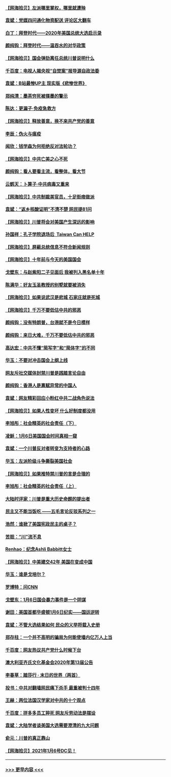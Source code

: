 #### [【网海拾贝】左派哪里掌权，哪里就遭殃](../pages/nsc993/n12715009.md?t=01280251) 
#### [袁斌：党媒四问通化物资配送 评论区大翻车](../pages/nsc993/n12714950.md?t=01280251) 
#### [白丁：拜登时代——2020年美国总统大选启示录](../pages/nsc993/n12714920.md?t=01280251) 
#### [颜纯钩：拜登时代——温吞水的对华政策](../pages/nsc993/n12713245.md?t=01280251) 
#### [【网海拾贝】国会弹劾离任总统川普说明什么](../pages/nsc993/n12712816.md?t=01280251) 
#### [千百度：电视人揭央视“自焚案”报导源自政法委](../pages/nsc993/n12709760.md?t=01280251) 
#### [袁斌：B站最惨UP主 现实版《悲惨世界》](../pages/nsc993/n12709686.md?t=01280251) 
#### [郑纯清：墨茶穷死被搽墨的警示](../pages/nsc993/n12709262.md?t=01280251) 
#### [陈达：更漏子·免疫急救方](../pages/nsc993/n12709244.md?t=01280251) 
#### [【网海拾贝】释放善意，换不来共产党的善意](../pages/nsc993/n12708361.md?t=01280251) 
#### [李辰：伪火与瘟疫](../pages/nsc993/n12707981.md?t=01280251) 
#### [闻欣：钱学森为何拒绝反对法轮功？](../pages/nsc993/n12707407.md?t=01280251) 
#### [【网海拾贝】中共亡美之心不死](../pages/nsc993/n12707621.md?t=01280251) 
#### [颜纯钩：看人要看主流，看整体，看大节](../pages/nsc993/n12707536.md?t=01280251) 
#### [云鹤天：卜算子‧中共病毒又重来](../pages/nsc993/n12707408.md?t=01280251) 
#### [【网海拾贝】中共制裁美官员，十足街痞做派](../pages/nsc993/n12705115.md?t=01280251) 
#### [袁斌：“返乡核酸证明”不清不楚 网民提81问](../pages/nsc993/n12704982.md?t=01280251) 
#### [【网海拾贝】川普将会对美国产生深远的影响](../pages/nsc993/n12703045.md?t=01280251) 
#### [孙国祥：孔子学院退场后  Taiwan Can HELP](../pages/nsc993/n12702430.md?t=01280251) 
#### [【网海拾贝】屏蔽总统信息不符合新闻规则](../pages/nsc993/n12699998.md?t=01280251) 
#### [【网海拾贝】十年前与今天的美国国会](../pages/nsc993/n12696993.md?t=01280251) 
#### [戈壁东：与赵紫阳二子见面后 我被列入黑名单十年](../pages/nsc993/n12696215.md?t=01280251) 
#### [陈满华：好友玉圣教授的别墅就要被消失](../pages/nsc993/n12695411.md?t=01280251) 
#### [【网海拾贝】如果说武汉是悲城 石家庄就是死城](../pages/nsc993/n12694589.md?t=01280251) 
#### [【网海拾贝】千万不要低估中共的邪恶](../pages/nsc993/n12692771.md?t=01280251) 
#### [颜纯钩：没有特朗普，台港就不是今日模样](../pages/nsc993/n12692678.md?t=01280251) 
#### [颜纯钩：来日大难，千万不要低估中共的邪恶](../pages/nsc993/n12692080.md?t=01280251) 
#### [高达宏：中共不懂“简写字”和“简体字”的不同](../pages/nsc993/n12692068.md?t=01280251) 
#### [华玉：不要对冲击国会上纲上线](../pages/nsc993/n12689948.md?t=01280251) 
#### [网友斥社交媒体封禁川普是践踏言论自由](../pages/nsc993/n12687482.md?t=01280251) 
#### [颜纯钩：香港人是禀赋异常的中国人](../pages/nsc993/n12685142.md?t=01280251) 
#### [袁斌：网友精彩回应小粉红中共二战角色说法](../pages/nsc993/n12684994.md?t=01280251) 
#### [【网海拾贝】如果人性变坏 什么好制度都没用](../pages/nsc993/n12683000.md?t=01280251) 
#### [李旭彤：社会精英的社会责任（下）](../pages/nsc993/n12680604.md?t=01280251) 
#### [凌稣：1月6日美国国会时间真相一窥](../pages/nsc993/n12682780.md?t=01280251) 
#### [袁斌：一个川普反对者转变为支持者的心路](../pages/nsc993/n12682700.md?t=01280251) 
#### [华玉：左派阶级斗争撕裂美国社会](../pages/nsc993/n12681226.md?t=01280251) 
#### [【网海拾贝】如果推特禁川普的言是合理的](../pages/nsc993/n12681232.md?t=01280251) 
#### [李旭彤：社会精英的社会责任（上）](../pages/nsc993/n12680501.md?t=01280251) 
#### [大陆时评家：川普是重大历史命题的提出者](../pages/nsc993/n12679904.md?t=01280251) 
#### [民主又不能当饭吃 ——五毛言论反驳系列之一](../pages/nsc993/n12679877.md?t=01280251) 
#### [浩然：谁掀了美国宪政民主的桌子？](../pages/nsc993/n12679850.md?t=01280251) 
#### [苦胆：“川”流不息](../pages/nsc993/n12678388.md?t=01280251) 
#### [Renhao：纪念Ashli Babbitt女士](../pages/nsc993/n12678359.md?t=01280251) 
#### [【网海拾贝】中美建交42年 美国在变成中国](../pages/nsc993/n12678324.md?t=01280251) 
#### [华玉：谁是戈培尔？](../pages/nsc993/n12677515.md?t=01280251) 
#### [罗博特：问CNN](../pages/nsc993/n12677172.md?t=01280251) 
#### [戈壁东：1月6日国会暴力事件是一个阴谋](../pages/nsc993/n12674639.md?t=01280251) 
#### [谢田：美国首都华盛顿1月6日纪实——国运逆转](../pages/nsc993/n12673190.md?t=01280251) 
#### [袁斌：不管大选结果如何 民众的义举将载入史册](../pages/nsc993/n12672787.md?t=01280251) 
#### [郑存柱：一个并不高明的骗局为何能使墙内亿万人上当](../pages/nsc993/n12671449.md?t=01280251) 
#### [千百度：网友热议共产党什么时候下台](../pages/nsc993/n12670442.md?t=01280251) 
#### [澳大利亚齐氏文化基金会2020年第13届公告](../pages/nsc993/n12670273.md?t=01280251) 
#### [李春草：踏莎行 · 末日的世界（两首）](../pages/nsc993/n12670253.md?t=01280251) 
#### [投书：中共对翻墙网民痛下杀手 最重被判十四年](../pages/nsc993/n12670190.md?t=01280251) 
#### [王赫：两位法国汉学家对中共的十个观点](../pages/nsc993/n12669593.md?t=01280251) 
#### [千百度：拼多多员工猝死 网友斥劳动法是摆设](../pages/nsc993/n12668081.md?t=01280251) 
#### [袁斌：大陆学者谈美国大选需要澄清的九大问题](../pages/nsc993/n12668023.md?t=01280251) 
#### [俞元：川普的真正靠山](../pages/nsc993/n12668000.md?t=01280251) 
#### [【网海拾贝】2021年1月6号DC见！](../pages/nsc993/n12664957.md?t=01280251) 

----
#### [ >>> 更早内容 <<< ](../indexes/nsc993-earlier.md)
